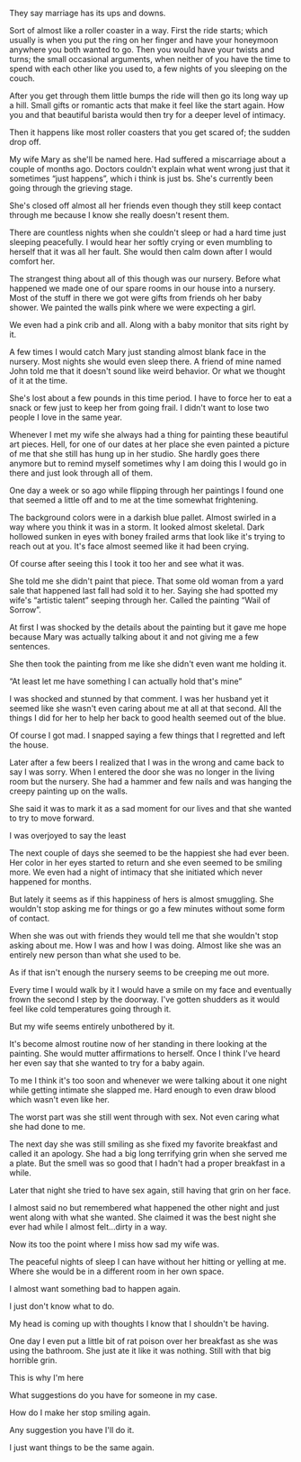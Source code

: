 They say marriage has its ups and downs. 

Sort of almost like a roller coaster in a way.  First the ride starts; which usually is when you put the ring on her finger and have your honeymoon anywhere you both wanted to go. Then you would have your twists and turns; the small occasional arguments, when neither of you have the time to spend with each other like you used to, a few nights of you sleeping on the couch. 

After you get through them little bumps the ride will then go its long way up a hill. Small gifts or romantic acts that make it feel like the start again. How you and that beautiful barista would then try for a deeper level of intimacy.  

Then it happens like most roller coasters that you get scared of; the sudden drop off. 

My wife Mary as she'll be named here. Had suffered a miscarriage about a couple of months ago. Doctors couldn't explain what went wrong just that it sometimes “just happens”, which i think is just bs. She's currently been going through the grieving stage. 

She's closed off almost all her friends even though they still keep contact through me because I know she really doesn't resent them. 

There are countless nights when she couldn't sleep or had a hard time just sleeping peacefully. I would hear her softly crying or even mumbling to herself that it was all her fault. She would then calm down after I would comfort her. 

The strangest thing about all of this though was our nursery. Before what happened we made one of our spare rooms in our house into a nursery. Most of the stuff in there we got were gifts from friends oh her baby shower. We painted the walls pink where we were expecting a girl. 

We even had a pink crib and all. Along with a baby monitor that sits right by it. 

A few times I would catch Mary just standing almost blank face in the nursery. Most nights she would even sleep there. A friend of mine named John told me that it doesn't sound like weird behavior. Or what we thought of it at the time. 

She's lost about a few pounds in this time period. I have to force her to eat a snack or few just to keep her from going frail. I didn't want to lose two people I love in the same year. 

Whenever I met my wife she always had a thing for painting these beautiful art pieces. Hell, for one of our dates at her place she even painted a picture of me that she still has hung up in her studio. She hardly goes there anymore but to remind myself sometimes why I am doing this I would go in there and just look through all of them. 

One day a week or so ago while flipping through her paintings I found one that seemed a little off and to me at the time somewhat frightening. 

The background colors were in a darkish blue pallet. Almost swirled in a way where you think it was in a storm. It looked almost skeletal. Dark hollowed sunken in eyes with boney frailed arms that look like it's trying to reach out at you. It's face almost seemed like it had been crying. 

Of course after seeing this I took it too her and see what it was. 

She told me she didn't paint that piece. That some old woman from a yard sale that happened last fall had sold it to her. Saying she had spotted my wife's “artistic talent” seeping through her. Called the painting “Wail of Sorrow”. 

At first I was shocked by the details about the painting but it gave me hope because Mary was actually talking about it and not giving me a few sentences. 

She then took the painting from me like she didn't even want me holding it. 

“At least let me have something I can actually hold that's mine” 

I was shocked and stunned by that comment. I was her husband yet it seemed like she wasn't even caring about me at all at that second. All the things I did for her to help her back to good health seemed out of the blue. 

Of course I got mad. I snapped saying a few things that I regretted and left the house. 

Later after a few beers I realized that I was in the wrong and came back to say I was sorry. When I entered the door she was no longer in the living room but the nursery. She had a hammer and few nails and was hanging the creepy painting up on the walls. 

She said it was to mark it as a sad moment for our lives and that she wanted to try to move forward. 

I was overjoyed to say the least

The next couple of days she seemed to be the happiest she had ever been. Her color in her eyes started to return and she even seemed to be smiling more. We even had a night of intimacy that she initiated which never happened for months. 

But lately it seems as if this happiness of hers is almost smuggling. She wouldn't stop asking me for things or go a few minutes without some form of contact. 

When she was out with friends they would tell me that she wouldn't stop asking about me. How I was and how I was doing. Almost like she was an entirely new person than what she used to be. 

As if that isn't enough the nursery seems to be creeping me out more.  

Every time I would walk by it I would have a smile on my face and eventually frown the second I step by the doorway. I've gotten shudders as it would feel like cold temperatures going through it. 

But my wife seems entirely unbothered by it. 

It's become almost routine now of her standing in there looking at the painting. She would mutter affirmations to herself. Once I think I've heard her even say that she wanted to try for a baby again. 

To me I think it's too soon and whenever we were talking about it one night while getting intimate she slapped me. Hard enough to even draw blood which wasn't even like her. 

The worst part was she still went through with sex. Not even caring what she had done to me. 

The next day she was still smiling as she fixed my favorite breakfast and called it an apology. She had a big long terrifying grin when she served me a plate. But the smell was so good that I hadn't had a proper breakfast in a while. 

Later that night she tried to have sex again, still having that grin on her face. 

I almost said no but remembered what happened the other night and just went along with what she wanted. She claimed it was the best night she ever had while I almost felt…dirty in a way. 

Now its too the point where I miss how sad my wife was. 

The peaceful nights of sleep I can have without her hitting or yelling at me. Where she would be in a different room in her own space.

I almost want something bad to happen again. 

I just don't know what to do. 

My head is coming up with thoughts I know that I shouldn't be having. 

One day I even put a little bit of rat poison over her breakfast as she was using the bathroom. She just ate it like it was nothing. Still with that big horrible grin. 

This is why I'm here 

What suggestions do you have for someone in my case.

How do I make her stop smiling again. 

Any suggestion you have I'll do it. 

I just want things to be the same again. 